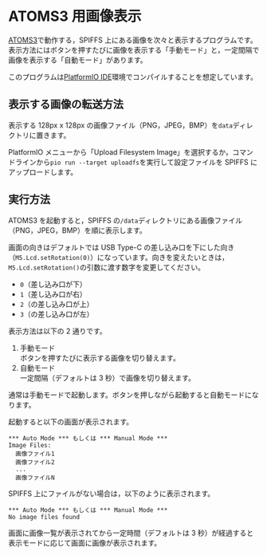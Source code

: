 # ATOMS3 用画像表示

[ATOMS3](https://shop.m5stack.com/products/atoms3-dev-kit-w-0-85-inch-screen?variant=43676991258881)で動作する，SPIFFS 上にある画像を次々と表示するプログラムです。表示方法にはボタンを押すたびに画像を表示する「手動モード」と，一定間隔で画像を表示する「自動モード」があります。

このプログラムは[PlatformIO IDE](https://platformio.org/platformio-ide)環境でコンパイルすることを想定しています。

## 表示する画像の転送方法

表示する 128px x 128px の画像ファイル（PNG，JPEG，BMP）を`data`ディレクトリに置きます。

PlatformIO メニューから「Upload Filesystem Image」を選択するか，コマンドラインから`pio run --target uploadfs`を実行して設定ファイルを SPIFFS にアップロードします。

## 実行方法

ATOMS3 を起動すると，SPIFFS の`/data`ディレクトリにある画像ファイル（PNG，JPEG，BMP）を順に表示します。

画面の向きはデフォルトでは USB Type-C の差し込み口を下にした向き（`M5.Lcd.setRotation(0)`）になっています。向きを変えたいときは，`M5.Lcd.setRotation()`の引数に渡す数字を変更してください。

- `0`（差し込み口が下）
- `1`（差し込み口が右）
- `2`（の差し込み口が上）
- `3`（の差し込み口が左）

表示方法は以下の 2 通りです。

1. 手動モード  
   ボタンを押すたびに表示する画像を切り替えます。
2. 自動モード  
   一定間隔（デフォルトは 3 秒）で画像を切り替えます。

通常は手動モードで起動します。ボタンを押しながら起動すると自動モードになります。

起動すると以下の画面が表示されます。

```text
*** Auto Mode *** もしくは *** Manual Mode ***
Image Files:
  画像ファイル1
  画像ファイル2
  ...
  画像ファイルN
```

SPIFFS 上にファイルがない場合は，以下のように表示されます。

```text
*** Auto Mode *** もしくは *** Manual Mode ***
No image files found
```

画面に画像一覧が表示されてから一定時間（デフォルトは 3 秒）が経過すると表示モードに応じて画面に画像が表示されます。
